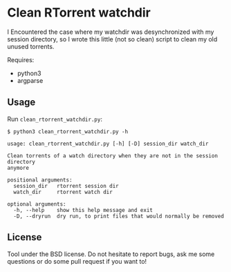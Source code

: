Clean RTorrent watchdir
=======================

I Encountered the case where my watchdir was desynchronized with my session
directory, so I wrote this little (not so clean) script to clean my old unused
torrents.

Requires:
  * python3
  * argparse

Usage
-----

Run `clean_rtorrent_watchdir.py`:

```
$ python3 clean_rtorrent_watchdir.py -h

usage: clean_rtorrent_watchdir.py [-h] [-D] session_dir watch_dir

Clean torrents of a watch directory when they are not in the session directory
anymore

positional arguments:
  session_dir   rtorrent session dir
  watch_dir     rtorrent watch dir

optional arguments:
  -h, --help    show this help message and exit
  -D, --dryrun  dry run, to print files that would normally be removed
```


License
-------

Tool under the BSD license. Do not hesitate to report bugs, ask me some
questions or do some pull request if you want to!
